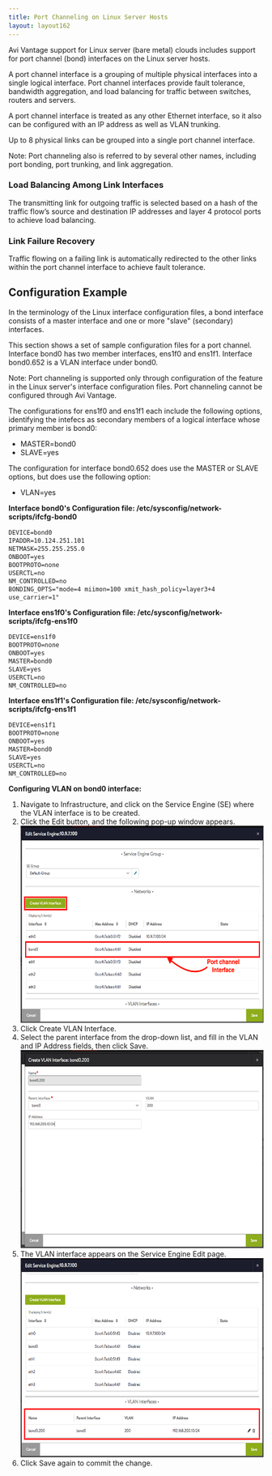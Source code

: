 ```yaml
---
title: Port Channeling on Linux Server Hosts
layout: layout162
---
```

Avi Vantage support for Linux server (bare metal) clouds includes support for port channel (bond) interfaces on the Linux server hosts.

A port channel interface is a grouping of multiple physical interfaces into a single logical interface. Port channel interfaces provide fault tolerance, bandwidth aggregation, and load balancing for traffic between switches, routers and servers.

A port channel interface is treated as any other Ethernet interface, so it also can be configured with an IP address as well as VLAN trunking.

Up to 8 physical links can be grouped into a single port channel interface.

Note: Port channeling also is referred to by several other names, including port bonding, port trunking, and link aggregation.

### Load Balancing Among Link Interfaces

The transmitting link for outgoing traffic is selected based on a hash of the traffic flow’s source and destination IP addresses and layer 4 protocol ports to achieve load balancing.

### Link Failure Recovery

Traffic flowing on a failing link is automatically redirected to the other links within the port channel interface to achieve fault tolerance.

## Configuration Example

In the terminology of the Linux interface configuration files, a bond interface consists of a master interface and one or more "slave" (secondary) interfaces.

This section shows a set of sample configuration files for a port channel. Interface bond0 has two member interfaces, ens1f0 and ens1f1. Interface bond0.652 is a VLAN interface under bond0.

Note: Port channeling is supported only through configuration of the feature in the Linux server's interface configuration files. Port channeling cannot be configured through Avi Vantage.

The configurations for ens1f0 and ens1f1 each include the following options, identifying the intefecs as secondary members of a logical interface whose primary member is bond0:

* MASTER=bond0
* SLAVE=yes 

The configuration for interface bond0.652 does use the MASTER or SLAVE options, but does use the following option:

* VLAN=yes 

**Interface bond0's Configuration file: /etc/sysconfig/network-scripts/ifcfg-bond0**

<pre><code class="language-lua">DEVICE=bond0
IPADDR=10.124.251.101
NETMASK=255.255.255.0
ONBOOT=yes
BOOTPROTO=none
USERCTL=no
NM_CONTROLLED=no
BONDING_OPTS="mode=4 miimon=100 xmit_hash_policy=layer3+4 use_carrier=1"</code></pre>  

**Interface ens1f0's Configuration file: /etc/sysconfig/network-scripts/ifcfg-ens1f0**

<pre><code class="language-lua">DEVICE=ens1f0
BOOTPROTO=none
ONBOOT=yes
MASTER=bond0
SLAVE=yes
USERCTL=no
NM_CONTROLLED=no</code></pre>  

**Interface ens1f1's Configuration file: /etc/sysconfig/network-scripts/ifcfg-ens1f1**

<pre><code class="language-lua">DEVICE=ens1f1
BOOTPROTO=none
ONBOOT=yes
MASTER=bond0
SLAVE=yes
USERCTL=no
NM_CONTROLLED=no</code></pre>  

**Configuring VLAN on bond0 interface:**

<ol> 
 <li>Navigate to Infrastructure, and click on the Service Engine (SE) where the VLAN interface is to be created.</li> 
 <li>Click the Edit button, and the following pop-up window appears.<a href="img/Screen-Shot-2016-09-07-at-1.24.59-PM.png"><img class="alignnone wp-image-13671 " src="img/Screen-Shot-2016-09-07-at-1.24.59-PM.png" width="598" height="389"></a></li> 
 <li>Click Create VLAN Interface.</li> 
 <li>Select the parent interface from the drop-down list, and fill in the VLAN and IP Address fields, then click Save. <a href="img/Screen-Shot-2016-09-07-at-1.29.05-PM.png"><img class="alignnone wp-image-13673 " src="img/Screen-Shot-2016-09-07-at-1.29.05-PM.png" width="604" height="391"></a></li> 
 <li>The VLAN interface appears on the Service Engine Edit page.<a href="img/Screen-Shot-2016-09-07-at-1.29.27-PM-1.png"><img class="alignnone wp-image-13677 " src="img/Screen-Shot-2016-09-07-at-1.29.27-PM-1.png" width="606" height="393"></a></li> 
 <li>Click Save again to commit the change.</li> 
</ol> 